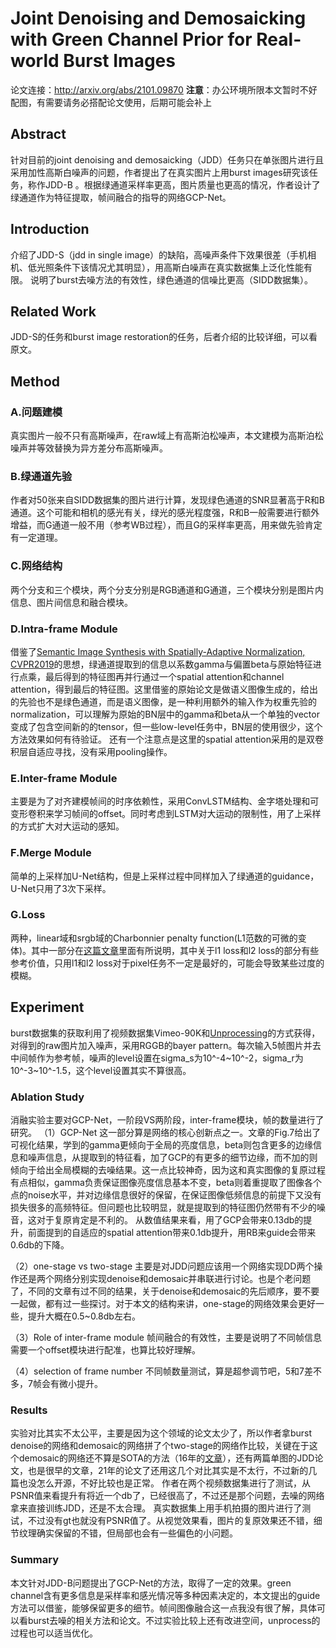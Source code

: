 # Joint Denoising and Demosaicking with Green Channel Prior for Real-world Burst Images

论文连接：http://arxiv.org/abs/2101.09870
**注意**：办公环境所限本文暂时不好配图，有需要请务必搭配论文使用，后期可能会补上

## Abstract

针对目前的joint denoising and demosaicking（JDD）任务只在单张图片进行且采用加性高斯白噪声的问题，作者提出了在真实图片上用burst images研究该任务，称作JDD-B
。根据绿通道采样率更高，图片质量也更高的情况，作者设计了绿通道作为特征提取，帧间融合的指导的网络GCP-Net。

## Introduction

介绍了JDD-S（jdd in single image）的缺陷，高噪声条件下效果很差（手机相机、低光照条件下该情况尤其明显），用高斯白噪声在真实数据集上泛化性能有限。
说明了burst去噪方法的有效性，绿色通道的信噪比更高（SIDD数据集）。

## Related Work

JDD-S的任务和burst image restoration的任务，后者介绍的比较详细，可以看原文。

## Method

### A.问题建模

真实图片一般不只有高斯噪声，在raw域上有高斯泊松噪声，本文建模为高斯泊松噪声并等效替换为异方差分布高斯噪声。

### B.绿通道先验

作者对50张来自SIDD数据集的图片进行计算，发现绿色通道的SNR显著高于R和B通道。这个可能和相机的感光有关，绿光的感光程度强，R和B一般需要进行额外增益，而G通道一般不用（参考WB过程），而且G的采样率更高，用来做先验肯定有一定道理。

### C.网络结构

两个分支和三个模块，两个分支分别是RGB通道和G通道，三个模块分别是图片内信息、图片间信息和融合模块。

### D.Intra-frame Module

借鉴了[Semantic Image Synthesis with Spatially-Adaptive Normalization, CVPR2019](https://arxiv.org/abs/1903.07291)的思想，绿通道提取到的信息以系数gamma与偏置beta与原始特征进行点乘，最后得到的特征图再并行通过一个spatial attention和channel attention，得到最后的特征图。这里借鉴的原始论文是做语义图像生成的，给出的先验也不是绿色通道，而是语义图像，是一种利用额外的输入作为权重先验的normalization，可以理解为原始的BN层中的gamma和beta从一个单独的vector变成了包含空间新的的tensor，但一些low-level任务中，BN层的使用很少，这个方法效果如何有待验证。
还有一个注意点是这里的spatial attention采用的是双卷积层自适应寻找，没有采用pooling操作。

### E.Inter-frame Module

主要是为了对齐建模帧间的时序依赖性，采用ConvLSTM结构、金字塔处理和可变形卷积来学习帧间的offset。同时考虑到LSTM对大运动的限制性，用了上采样的方式扩大对大运动的感知。

### F.Merge Module

简单的上采样加U-Net结构，但是上采样过程中同样加入了绿通道的guidance，U-Net只用了3次下采样。

### G.Loss

两种，linear域和srgb域的Charbonnier penalty function(L1范数的可微的变体)。其中一部分在[这篇文章](https://blog.csdn.net/weixin_42447651/article/details/80809564)里面有所说明，其中关于l1 loss和l2 loss的部分有些参考价值，只用l1和l2 loss对于pixel任务不一定是最好的，可能会导致某些过度的模糊。

## Experiment

burst数据集的获取利用了视频数据集Vimeo-90K和[Unprocessing](https://people.csail.mit.edu/tfxue/papers/cvpr2019_unprocess.pdf)的方式获得，对得到的raw图片加入噪声，采用RGGB的bayer pattern。每次输入5帧图片并去中间帧作为参考帧，噪声的level设置在sigma_s为10^-4~10^-2，sigma_r为10^-3~10^-1.5，这个level设置其实不算很高。

### Ablation Study

消融实验主要对GCP-Net，一阶段VS两阶段，inter-frame模块，帧的数量进行了研究。
（1）GCP-Net
这一部分算是网络的核心创新点之一。文章的Fig.7给出了可视化结果，学到的gamma更倾向于全局的亮度信息，beta则包含更多的边缘信息和噪声信息，从提取到的特征看，加了GCP的有更多的细节边缘，而不加的则倾向于给出全局模糊的去噪结果。这一点比较神奇，因为这和真实图像的复原过程有点相似，gamma负责保证图像亮度信息基本不变，beta则着重提取了图像各个点的noise水平，并对边缘信息很好的保留，在保证图像低频信息的前提下又没有损失很多的高频特征。但问题也比较明显，就是提取到的特征图仍然带有不少的噪音，这对于复原肯定是不利的。
从数值结果来看，用了GCP会带来0.13db的提升，前面提到的自适应的spatial attention带来0.1db提升，用RB来guide会带来0.6db的下降。

（2）one-stage vs two-stage
主要是对JDD问题应该用一个网络实现DD两个操作还是两个网络分别实现denoise和demosaic并串联进行讨论。也是个老问题了，不同的文章有过不同的结果，关于denoise和demosaic的先后顺序，要不要一起做，都有过一些探讨。对于本文的结构来讲，one-stage的网络效果会更好一些，提升大概在0.5~0.8db左右。

（3）Role of inter-frame module
帧间融合的有效性，主要是说明了不同帧信息需要一个offset模块进行配准，也算比较好理解。

（4）selection of frame number
不同帧数量测试，算是超参调节吧，5和7差不多，7帧会有微小提升。

### Results

实验对比其实不太公平，主要是因为这个领域的论文太少了，所以作者拿burst denoise的网络和demosaic的网络拼了个two-stage的网络作比较，关键在于这个demosaic的网络还不算是SOTA的方法（16年的[文章](http://groups.csail.mit.edu/graphics/demosaicnet/)），还有两篇单图的JDD论文，也是很早的文章，21年的论文了还用这几个对比其实是不太行，不过新的几篇也没怎么开源，不好比较也是正常。
作者在两个视频数据集进行了测试，从PSNR值来看提升有将近一个db了，已经很高了，不过还是那个问题，去噪的网络拿来直接训练JDD，还是不太合理。
真实数据集上用手机拍摄的图片进行了测试，不过没有gt也就没有PSNR值了。从视觉效果看，图片的复原效果还不错，细节纹理确实保留的不错，但局部也会有一些偏色的小问题。

### Summary
本文针对JDD-B问题提出了GCP-Net的方法，取得了一定的效果。green channel含有更多信息是采样率和感光情况等多种因素决定的，本文提出的guide方法可以借鉴，能够保留更多的细节。帧间图像融合这一点我没有很了解，具体可以看burst去噪的相关方法和论文。不过实验比较上还有改进空间，unprocess的过程也可以适当优化。
